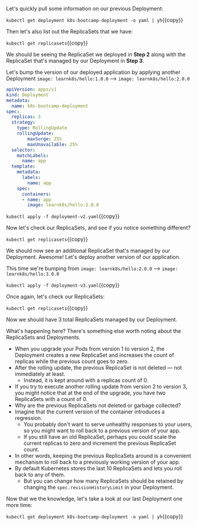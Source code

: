 Let's quickly pull some information on our previous Deployment:

`kubectl get deployment k8s-bootcamp-deployment -o yaml | yh`{{copy}}

Then let's also list out the ReplicaSets that we have:

`kubectl get replicasets`{{copy}}

We should be seeing the ReplicaSet we deployed in **Step 2** along with the ReplicaSet that's managed by our Deployment in **Step 3**.

Let's bump the version of our deployed application by applying another Deployment `image: learnk8s/hello:1.0.0` --> `image: learnk8s/hello:2.0.0`

```yml
apiVersion: apps/v1
kind: Deployment
metadata:
  name: k8s-bootcamp-deployment
spec:
  replicas: 3
  strategy:
    type: RollingUpdate
    rollingUpdate:
        maxSurge: 25%
        maxUnavailable: 25%
  selector:
    matchLabels:
      name: app
  template:
    metadata:
      labels:
        name: app
    spec:
      containers:
      - name: app
        image: learnk8s/hello:2.0.0
```

`kubectl apply -f deployment-v2.yaml`{{copy}}

Now let's check our ReplicaSets, and see if you notice something different?

`kubectl get replicasets`{{copy}}

We should now see an additional ReplicaSet that's managed by our Deployment. Awesome! Let's deploy another version of our application.

This time we're bumping from `image: learnk8s/hello:2.0.0` --> `image: learnk8s/hello:3.0.0`

`kubectl apply -f deployment-v3.yaml`{{copy}}

Once again, let's check our ReplicaSets:

`kubectl get replicasets`{{copy}}

Now we should have 3 total ReplicaSets managed by our Deployment.

What's happening here? There's something else worth noting about the ReplicaSets and Deployments.

- When you upgrade your Pods from version 1 to version 2, the Deployment creates a new ReplicaSet and increases the count of replicas while the previous count goes to zero.
- After the rolling update, the previous ReplicaSet is not deleted — not immediately at least.
  - Instead, it is kept around with a replicas count of 0.
- If you try to execute another rolling update from version 2 to version 3, you might notice that at the end of the upgrade, you have two ReplicaSets with a count of 0.
- Why are the previous ReplicaSets not deleted or garbage collected?
- Imagine that the current version of the container introduces a regression.
  - You probably don't want to serve unhealthy responses to your users, so you might want to roll back to a previous version of your app.
  - If you still have an old ReplicaSet, perhaps you could scale the current replicas to zero and increment the previous ReplicaSet count.
- In other words, keeping the previous ReplicaSets around is a convenient mechanism to roll back to a previously working version of your app.
- By default Kubernetes stores the last 10 ReplicaSets and lets you roll back to any of them.
  - But you can change how many ReplicaSets should be retained by changing the `spec.revisionHistoryLimit` in your Deployment.

Now that we the knowledge, let's take a look at our last Deployment one more time:

`kubectl get deployment k8s-bootcamp-deployment -o yaml | yh`{{copy}}

